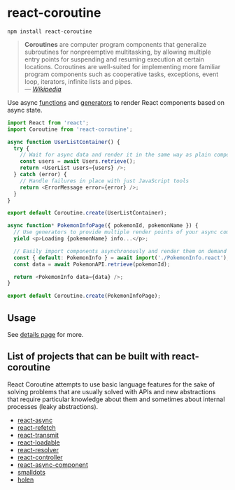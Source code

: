 # react-coroutine

    npm install react-coroutine

> **Coroutines** are computer program components that generalize subroutines for nonpreemptive multitasking, by allowing multiple entry points for suspending and resuming execution at certain locations. Coroutines are well-suited for implementing more familiar program components such as cooperative tasks, exceptions, event loop, iterators, infinite lists and pipes.  
> — _[Wikipedia](https://en.wikipedia.org/wiki/Coroutine)_

Use async [functions](https://developer.mozilla.org/en-US/docs/Web/JavaScript/Reference/Statements/async_function) and [generators](https://github.com/tc39/proposal-async-iteration) to render React components based on async state.

```javascript
import React from 'react';
import Coroutine from 'react-coroutine';
```

```javascript
async function UserListContainer() {
  try {
    // Wait for async data and render it in the same way as plain components
    const users = await Users.retrieve();
    return <UserList users={users} />;
  } catch (error) {
    // Handle failures in place with just JavaScript tools
    return <ErrorMessage error={error} />;
  }
}

export default Coroutine.create(UserListContainer);
```

```javascript
async function* PokemonInfoPage({ pokemonId, pokemonName }) {
  // Use generators to provide multiple render points of your async component
  yield <p>Loading {pokemonName} info...</p>;

  // Easily import components asynchronously and render them on demand
  const { default: PokemonInfo } = await import('./PokemonInfo.react');
  const data = await PokemonAPI.retrieve(pokemonId);

  return <PokemonInfo data={data} />;
}

export default Coroutine.create(PokemonInfoPage);
```

## Usage

See [details page](https://react-coroutine.js.org/Details.html) for more.

## List of projects that can be built with react-coroutine

React Coroutine attempts to use basic language features for the sake of solving problems that are usually solved with APIs and new abstractions that require particular knowledge about them and sometimes about internal processes (leaky abstractions).

 * [react-async](https://github.com/andreypopp/react-async)
 * [react-refetch](https://github.com/heroku/react-refetch)
 * [react-transmit](https://github.com/RickWong/react-transmit)
 * [react-loadable](https://github.com/thejameskyle/react-loadable)
 * [react-resolver](https://github.com/ericclemmons/react-resolver)
 * [react-controller](https://github.com/bradestey/react-controller)
 * [react-async-component](https://github.com/ctrlplusb/react-async-component)
 * [smalldots](https://github.com/smalldots/smalldots)
 * [holen](https://github.com/tkh44/holen)
